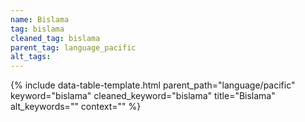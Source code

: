 ```yaml
---
name: Bislama
tag: bislama
cleaned_tag: bislama
parent_tag: language_pacific
alt_tags: 
---
```


{% include data-table-template.html 
  parent_path="language/pacific" 
  keyword="bislama" 
  cleaned_keyword="bislama" 
  title="Bislama"
  alt_keywords=""
  context=""
%}

